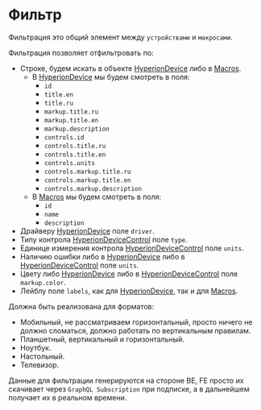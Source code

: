 # Фильтр

Фильтрация это общий элемент между `устройствами` и `макросами`.

Фильтрация позволяет отфильтровать по:

- Строке, будем искать в объекте [HyperionDevice](../src/domain/hyperion-device.ts) либо в [Macros](../src/domain/macroses/macros.ts).
  - В [HyperionDevice](../src/domain/hyperion-device.ts) мы будем смотреть в поля:
    - `id`
    - `title.en`
    - `title.ru`
    - `markup.title.ru`
    - `markup.title.en`
    - `markup.description`
    - `controls.id`
    - `controls.title.ru`
    - `controls.title.en`
    - `controls.units`
    - `controls.markup.title.ru`
    - `controls.markup.title.en`
    - `controls.markup.description`
  - В [Macros](../src/domain/macroses/macros.ts) мы будем смотреть в поля:
    - `id`
    - `name`
    - `description`
- Драйверу [HyperionDevice](../src/domain/hyperion-device.ts) поле `driver`.
- Типу контрола [HyperionDeviceControl](../src/domain/hyperion-control.ts) поле `type`.
- Единице измерения контрола [HyperionDeviceControl](../src/domain/hyperion-control.ts) поле `units`.
- Наличию ошибки либо в [HyperionDevice](../src/domain/hyperion-device.ts) либо в [HyperionDeviceControl](../src/domain/hyperion-control.ts) поле `units`.
- Цвету либо [HyperionDevice](../src/domain/hyperion-device.ts) либо в [HyperionDeviceControl](../src/domain/hyperion-control.ts) поле `markup.color`.
- Лейблу поле `labels`, как для [HyperionDevice](../src/domain/hyperion-device.ts), так и для [Macros](../src/domain/macroses/macros.ts).

Должна быть реализована для форматов:

- Мобильный, не рассматриваем горизонтальный, просто ничего не должно сломаться, должно работать по вертикальным правилам.
- Планшетный, вертикальный и горизонтальный.
- Ноутбук.
- Настольный.
- Телевизор.

Данные для фильтрации генерируются на стороне BE, FE просто их скачивает через `GraphQL Subscription` при подписке, а в дальнейшем получает их в реальном времени.
